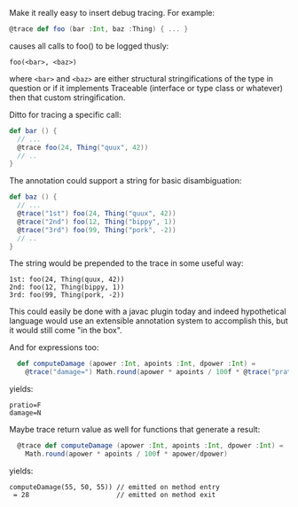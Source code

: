 Make it really easy to insert debug tracing. For example:

```scala
@trace def foo (bar :Int, baz :Thing) { ... }
```

causes all calls to foo() to be logged thusly:

```
foo(<bar>, <baz>)
```

where `<bar>` and `<baz>` are either structural stringifications of the type in question or if it
implements Traceable (interface or type class or whatever) then that custom stringification.

Ditto for tracing a specific call:

```scala
def bar () {
  // ...
  @trace foo(24, Thing("quux", 42))
  // ..
}
```

The annotation could support a string for basic disambiguation:

```scala
def baz () {
  // ...
  @trace("1st") foo(24, Thing("quux", 42))
  @trace("2nd") foo(12, Thing("bippy", 1))
  @trace("3rd") foo(99, Thing("pork", -2))
  // ..
}
```

The string would be prepended to the trace in some useful way:

```
1st: foo(24, Thing(quux, 42))
2nd: foo(12, Thing(bippy, 1))
3rd: foo(99, Thing(pork, -2))
```

This could easily be done with a javac plugin today and indeed hypothetical language would use an
extensible annotation system to accomplish this, but it would still come "in the box".

And for expressions too:

```scala
  def computeDamage (apower :Int, apoints :Int, dpower :Int) =
    @trace("damage=") Math.round(apower * apoints / 100f * @trace("pratio=")(apower/dpower))
```

yields:

```
pratio=F
damage=N
```

Maybe trace return value as well for functions that generate a result:

```scala
  @trace def computeDamage (apower :Int, apoints :Int, dpower :Int) =
    Math.round(apower * apoints / 100f * apower/dpower)
```

yields:

```
computeDamage(55, 50, 55)) // emitted on method entry
 = 28                      // emitted on method exit
```

